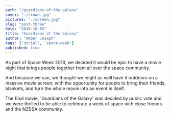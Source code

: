```yaml
---
path: "/guardians-of-the-galaxy"
cover: "./crowd.jpg"
picture1: "./screen.jpg"
slug: "post-three"
date: "2018-10-05"
title: "Guardians of the Galaxy"
author: "Amber Joseph"
tags: ['social', 'space-week']
published: true
---
```

As part of Space Week 2018, we decided it would be epic to have a movie night that brings people together from all over the space community.

And because we can, we thought we might as well have it outdoors on a massive movie screen, with the opportunity for people to bring their friends, blankets, and turn the whole movie into an event in itself.

The final movie, 'Guardians of the Galaxy' was decided by public vote and we were thrilled to be able to celebrate a week of space with close friends and the NZSSA community.

  
